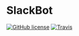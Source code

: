 # SlackBot

[![GitHub license](https://img.shields.io/github/license/delasteve/slackbot.svg?style=flat-square)]() [![Travis](https://img.shields.io/travis/delasteve/slackbot.svg?style=flat-square)](https://travis-ci.org/delasteve/slackbot)
